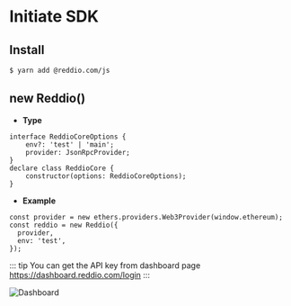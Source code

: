 # Initiate SDK

## Install

```sh
$ yarn add @reddio.com/js
```


## new Reddio()

- **Type**

```tsx
interface ReddioCoreOptions {
    env?: 'test' | 'main';
    provider: JsonRpcProvider;
}
declare class ReddioCore {
    constructor(options: ReddioCoreOptions);
}
```

- **Example**

```tsx
const provider = new ethers.providers.Web3Provider(window.ethereum);
const reddio = new Reddio({
  provider,
  env: 'test',
});
```

::: tip
You can get the API key from dashboard page https://dashboard.reddio.com/login
:::

![Dashboard](/dashboard-quickstart.png)